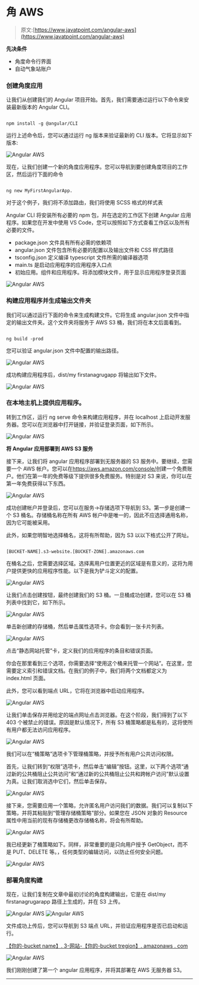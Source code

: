 # 角 AWS

> 原文:[https://www.javatpoint.com/angular-aws](https://www.javatpoint.com/angular-aws)

**先决条件**

*   角度命令行界面
*   自动气象站账户

### 创建角度应用

让我们从创建我们的 Angular 项目开始。首先，我们需要通过运行以下命令来安装最新版本的 Angular CLI。

```

npm install -g @angular/CLI

```

运行上述命令后，您可以通过运行 ng 版本来验证最新的 CLI 版本。它将显示如下版本:

![Angular AWS](../Images/01762a6fa634276707072150d06e5d7f.png)

现在，让我们创建一个新的角度应用程序。您可以导航到要创建角度项目的工作区，然后运行下面的命令

```

ng new MyFirstAngularApp.

```

对于这个例子，我们将不添加路由，我们将使用 SCSS 格式的样式表

Angular CLI 将安装所有必要的 npm 包，并在选定的工作区下创建 Angular 应用程序。如果您在开发中使用 VS Code，您可以按照如下方式查看工作区以及所有必要的文件。

*   package.json 文件具有所有必需的依赖项
*   angular.json 文件包含所有必要的配置以及输出文件和 CSS 样式路径
*   tsconfig.json 定义编译 typescript 文件所需的编译器选项
*   main.ts 是启动应用程序的应用程序入口点
*   初始应用。组件和应用程序。将添加模块文件，用于显示应用程序登录页面

![Angular AWS](../Images/b7d2902a678d1ae3d34dc1199514d19a.png)

### 构建应用程序并生成输出文件夹

我们可以通过运行下面的命令来生成构建文件。它将生成 angular.json 文件中指定的输出文件夹。这个文件夹将服务于 AWS S3 桶，我们将在本文后面看到。

```

ng build -prod

```

您可以验证 angular.json 文件中配置的输出路径。

![Angular AWS](../Images/9f01348af0aad7c15e1853f03b6e5802.png)

成功构建应用程序后，dist/my firstanagrugapp 将输出如下文件。

![Angular AWS](../Images/5f348cbbae435b29f9ac61e74974a228.png)

### 在本地主机上提供应用程序。

转到工作区，运行 ng serve 命令来构建应用程序，并在 localhost 上启动开发服务器。您可以在浏览器中打开链接，并验证登录页面，如下所示。

![Angular AWS](../Images/2da97cc3a6c9ef7a65662ed2008a26bf.png)

**将 Angular 应用部署到 AWS S3 服务**

接下来，让我们将 angular 应用程序部署到无服务器的 S3 服务中。要继续，您需要一个 AWS 帐户。您可以在<u>https://aws.amazon.com/console/</u>创建一个免费账户。他们在第一年的免费等级下提供很多免费服务。特别是对 S3 来说，你可以在第一年免费获得以下东西。

![Angular AWS](../Images/33f011bc50ea655c8fc3d6599aca87d6.png)

成功创建帐户并登录后，您可以在服务->存储选项下导航到 S3。第一步是创建一个 S3 桶名。存储桶名称在所有 AWS 帐户中是唯一的，因此不应选择通用名称，因为它可能被采用。

此外，如果您明智地选择桶名，这将有所帮助，因为 S3 以以下格式公开了网址。

```

[BUCKET-NAME].s3-website.[BUCKET-ZONE].amazonaws.com

```

在桶名之后，您需要选择区域。选择离用户位置更近的区域是有意义的，这将为用户提供更快的应用程序性能。以下是我为铲斗定义的配置。

![Angular AWS](../Images/c5f568e5e24261d591408075c164bd70.png)

让我们点击创建按钮，最终创建我们的 S3 桶。一旦桶成功创建，您可以在 S3 桶列表中找到它，如下所示。

![Angular AWS](../Images/4ef22b8a5429f1f97a639d01f7847474.png)

单击新创建的存储桶，然后单击属性选项卡。你会看到一张卡片列表。

![Angular AWS](../Images/aa9c922e76a9bbd88fbcefea97353556.png)

点击“静态网站托管”卡，定义我们的应用程序的条目和错误页面。

你会在那里看到三个选项，你需要选择“使用这个桶来托管一个网站”。在这里，您需要定义索引和错误文档。在我们的例子中，我们将两个文档都定义为 index.html 页面。

此外，您可以看到端点 URL，它将在浏览器中启动应用程序。

![Angular AWS](../Images/54883452bd1ce5815cd205fb76cddfdf.png)

让我们单击保存并用给定的端点网址点击浏览器。在这个阶段，我们得到了以下 403 个被禁止的错误。原因是默认情况下，所有 S3 桶策略都是私有的，这将使所有用户都无法访问应用程序。

![Angular AWS](../Images/604341d96347bf10dd1d724aaae52c3b.png)

我们可以在“桶策略”选项卡下管理桶策略，并授予所有用户公共访问权限。

首先，让我们转到“权限”选项卡，然后单击“编辑”按钮。这里，以下两个选项“通过新的公共桶阻止公共访问”和“通过新的公共桶阻止公共和跨帐户访问”默认设置为真。让我们取消选中它们，然后单击保存。

![Angular AWS](../Images/3a795d1c067f2b3abbbabecb8196bedd.png)

接下来，您需要应用一个策略，允许匿名用户访问我们的数据。我们可以复制以下策略，并将其粘贴到“管理存储桶策略”部分。如果您在 JSON 对象的 Resource 属性中用当前的现有存储桶更改存储桶名称，将会有所帮助。

![Angular AWS](../Images/448aad2978550bf520bb6f928470799e.png)

我已经更新了桶策略如下。同样，非常重要的是只向用户授予 GetObject，而不是 PUT、DELETE 等。，任何类型的编辑访问，以防止任何安全问题。

![Angular AWS](../Images/869a58cc5c2b2d012f07a3781a9f056f.png)

### 部署角度构建

现在，让我们复制在文章中最初讨论的角度构建输出，它是在 dist/my firstanagrugarapp 路径上生成的，并在 S3 上传。

![Angular AWS](../Images/ca420e9ba18c7f89bee8e21d639f135d.png) ![Angular AWS](../Images/7fb30de81ff7461176be167d5ea95b68.png)

文件成功上传后，您可以导航到 S3 端点 URL，并验证应用程序是否已启动和运行。

<u>【你的-bucket name】. 3-网站-【你的-bucket tregion】. amazonaws . com</u>

![Angular AWS](../Images/0eef76aa1ec6051582c4c4682ade30e3.png)

我们刚刚创建了第一个 angular 应用程序，并将其部署在 AWS 无服务器 S3。

* * *